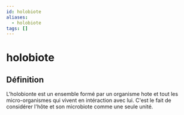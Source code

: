 ```yaml
---
id: holobiote
aliases:
  - holobiote
tags: []
---
```


# holobiote
## Définition 
L'holobionte est un ensemble formé par un organisme hote et tout les micro-organismes qui vivent en intéraction avec lui.
C'est le fait de considérer l'hôte et son microbiote comme une seule unité. 

